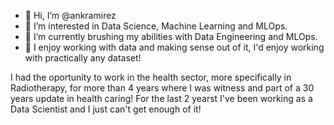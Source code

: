 - 👋 Hi, I’m @ankramirez
- 👀 I’m interested in Data Science, Machine Learning and MLOps.
- 🌱 I’m currently brushing my abilities with Data Engineering and MLOps.
- 💞️ I enjoy working with data and making sense out of it, I'd enjoy working with practically any dataset!

I had the oportunity to work in the health sector, more specifically in Radiotherapy, for more than 4 years where I was witness and part of a 30 years update in health caring! 
For the last 2 yearst I've been working as a Data Scientist and I just can't get enough of it!
<!---
ankramirez/ankramirez is a ✨ special ✨ repository because its `README.md` (this file) appears on your GitHub profile.
You can click the Preview link to take a look at your changes.
--->
